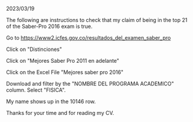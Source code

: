 2023/03/19

The following are instructions to check that my claim of being in the top 21 of the Saber-Pro 2016 exam is true.

Go to https://www2.icfes.gov.co/resultados_del_examen_saber_pro

Click on "Distinciones"

Click on "Mejores Saber Pro 2011 en adelante"

Click on the Excel File "Mejores saber pro 2016"

Download and filter by the "NOMBRE DEL PROGRAMA ACADEMICO" column. Select "FISICA".

My name shows up in the 10146 row.

Thanks for your time and for reading my CV.
